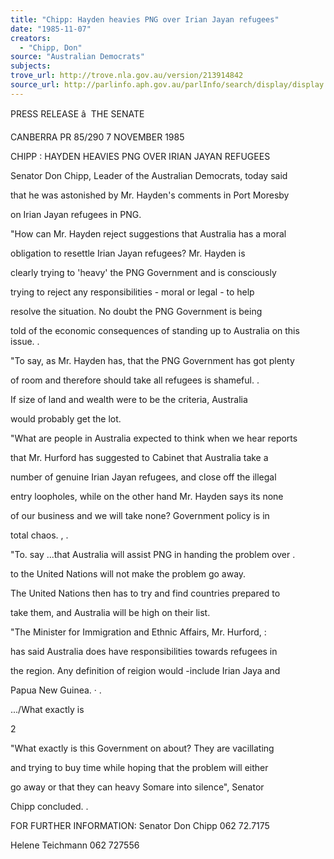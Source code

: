 ```yaml
---
title: "Chipp: Hayden heavies PNG over Irian Jayan refugees"
date: "1985-11-07"
creators:
  - "Chipp, Don"
source: "Australian Democrats"
subjects:
trove_url: http://trove.nla.gov.au/version/213914842
source_url: http://parlinfo.aph.gov.au/parlInfo/search/display/display.w3p;query=Id%3A%22media/pressrel/HPR09012927%22
---
```


 PRESS RELEASE â   THE SENATE

 CANBERRA  PR 85/290  7 NOVEMBER 1985

 CHIPP : HAYDEN HEAVIES PNG OVER IRIAN JAYAN REFUGEES

 Senator Don Chipp, Leader of the Australian Democrats, today said 

 that he was astonished by Mr. Hayden's comments in Port Moresby 

 on Irian Jayan refugees in PNG.

 "How can Mr. Hayden reject suggestions that Australia has a moral 

 obligation to resettle Irian Jayan refugees? Mr. Hayden is 

 clearly trying to 'heavy' the PNG Government and is consciously 

 trying to reject any responsibilities - moral or legal - to help 

 resolve the situation. No doubt the PNG Government is being 

 told of the economic consequences of standing up to Australia  on this issue. .

 "To say, as Mr. Hayden has, that the PNG Government has got plenty 

 of room and therefore should take all refugees is shameful. .

 If size of land and wealth were to be the criteria,  Australia 

 would probably get the lot.

 "What are people in Australia expected to think when we hear reports 

 that Mr. Hurford has suggested to Cabinet that Australia take a 

 number of genuine Irian Jayan refugees, and close off the illegal 

 entry loopholes, while on the other hand Mr. Hayden says its none 

 of our business and we will take none? Government policy is in 

 total chaos. ,  .

 "To. say ...that Australia will assist PNG in handing the problem over .  

 to the United Nations will not make the problem go away.

 The United Nations then has to try and find countries prepared to 

 take them, and Australia will be high on their list.

 "The Minister for Immigration and Ethnic Affairs, Mr. Hurford, :

 has said Australia does have responsibilities towards refugees in 

 the region. Any definition of reigion would -include Irian Jaya and 

 Papua New Guinea. ·  .

 .../What exactly is

 2

 "What exactly is this Government on about? They are vacillating 

 and trying to buy time while hoping that the problem will either 

 go away or that they can heavy Somare into silence", Senator 

 Chipp concluded. .

 FOR FURTHER INFORMATION: Senator Don Chipp 062 72.7175

 Helene Teichmann 062 727556

